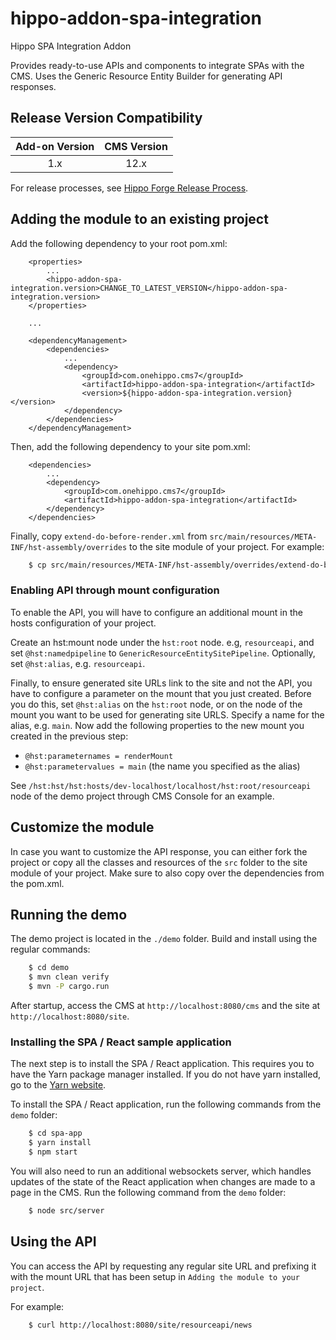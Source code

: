 # hippo-addon-spa-integration

Hippo SPA Integration Addon

Provides ready-to-use APIs and components to integrate SPAs with the CMS. Uses the Generic Resource Entity Builder for 
generating API responses.

## Release Version Compatibility

| Add-on Version | CMS Version  |
|:--------------:|:------------:|
| 1.x            | 12.x         |
 
For release processes, see [Hippo Forge Release Process](https://onehippo-forge.github.io/release-process.html).

## Adding the module to an existing project

Add the following dependency to your root pom.xml:
```mvn
    <properties>
        ...
        <hippo-addon-spa-integration.version>CHANGE_TO_LATEST_VERSION</hippo-addon-spa-integration.version>
    </properties>
    
    ...
    
    <dependencyManagement>
        <dependencies>
            ...
            <dependency>
                <groupId>com.onehippo.cms7</groupId>
                <artifactId>hippo-addon-spa-integration</artifactId>
                <version>${hippo-addon-spa-integration.version}</version>
            </dependency>
        </dependencies>
    </dependencyManagement>
```

Then, add the following dependency to your site pom.xml:
```mvn
    <dependencies>
        ...
        <dependency>
            <groupId>com.onehippo.cms7</groupId>
            <artifactId>hippo-addon-spa-integration</artifactId>
        </dependency>
    </dependencies>
```

Finally, copy `extend-do-before-render.xml` from `src/main/resources/META-INF/hst-assembly/overrides` to the site 
module of your project. For example:
```bash
    $ cp src/main/resources/META-INF/hst-assembly/overrides/extend-do-before-render.xml PATH_TO_YOUR_PROJECT/site/src/main/resources/META-INF/hst-assembly/overrides
```

### Enabling API through mount configuration

To enable the API, you will have to configure an additional mount in the hosts configuration of your project.

Create an hst:mount node under the `hst:root` node. e.g, `resourceapi`, and set `@hst:namedpipeline` to 
`GenericResourceEntitySitePipeline`. Optionally, set `@hst:alias`, e.g. `resourceapi`.

Finally, to ensure generated site URLs link to the site and not the API, you have to configure a parameter on the mount 
that you just created. Before you do this, set `@hst:alias` on the `hst:root` node, or on the node of the mount you want 
to be used for generating site URLS. Specify a name for the alias, e.g. `main`. Now add the following properties to the 
new mount you created in the previous step: 
* `@hst:parameternames = renderMount`  
* `@hst:parametervalues = main` (the name you specified as the alias)

See `/hst:hst/hst:hosts/dev-localhost/localhost/hst:root/resourceapi` node of the demo project through CMS Console for 
an example.

## Customize the module

In case you want to customize the API response, you can either fork the project or copy all the classes and resources of 
the `src` folder to the site module of your project. Make sure to also copy over the dependencies from the pom.xml.

## Running the demo

The demo project is located in the `./demo` folder. Build and install using the regular commands:
```bash
    $ cd demo
    $ mvn clean verify
    $ mvn -P cargo.run
```

After startup, access the CMS at `http://localhost:8080/cms` and the site at `http://localhost:8080/site`.

### Installing the SPA / React sample application
 
The next step is to install the SPA / React application. This requires you to have the Yarn package manager installed. 
If you do not have yarn installed, go to the [Yarn website](https://yarnpkg.com).

To install the SPA / React application, run the following commands from the `demo` folder:
```bash
    $ cd spa-app
    $ yarn install
    $ npm start
```

You will also need to run an additional websockets server, which handles updates of the state of the React application 
when changes are made to a page in the CMS. Run the following command from the `demo` folder:
```bash
    $ node src/server
```

## Using the API

You can access the API by requesting any regular site URL and prefixing it with the mount URL that has been setup in 
`Adding the module to your project`.

For example:
```bash
    $ curl http://localhost:8080/site/resourceapi/news
```
